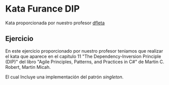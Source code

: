 # Kata Furance DIP

Kata proporcionada por nuestro profesor [dfleta](https://github.com/dfleta/furnace-DIP-kata)


## Ejercicio

En este ejercicio proporcionado por nuestro profesor teniamos que realizar el kata que aparece en el capítulo 11 "The Dependency-Inversion Principle (DIP)" del libro "Agile Principles, Patterns, and Practices in C#" de Martin C. Robert, Martin Micah.

El cual Incluye una implementación del patrón *singleton*.